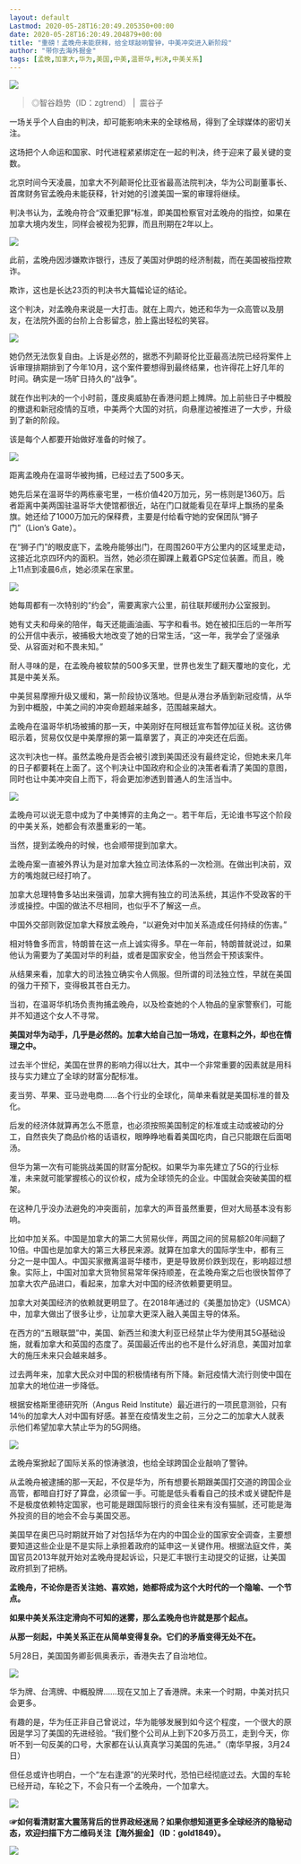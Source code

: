 ```yaml
---
layout: default
Lastmod: 2020-05-28T16:20:49.205350+00:00
date: 2020-05-28T16:20:49.204879+00:00
title: "重磅！孟晚舟未能获释，给全球敲响警钟，中美冲突进入新阶段"
author: "带你去海外掘金"
tags: [孟晚,加拿大,华为,美国,中美,温哥华,判决,中美关系]
---
```


  

![](https://images.weserv.nl/?url=https%3A//mmbiz.qpic.cn/mmbiz_png/T9UUVIKQ6ExkQYYJrMFeDFlcXqWogLib1hyicbCvFKjEj6JNTC497uKc7icT4K8x2Z5E7XZ5oKTHjVdEhEKHFibkpg/640%3Fwx_fmt%3Dpng)

> ◎智谷趋势（ID：zgtrend） |  震谷子

一场关乎个人自由的判决，却可能影响未来的全球格局，得到了全球媒体的密切关注。

这场把个人命运和国家、时代进程紧紧绑定在一起的判决，终于迎来了最关键的变数。

北京时间今天凌晨，加拿大不列颠哥伦比亚省最高法院判决，华为公司副董事长、首席财务官孟晚舟未能获释，针对她的引渡美国一案的审理将继续。

判决书认为，孟晚舟符合“双重犯罪”标准，即美国检察官对孟晚舟的指控，如果在加拿大境内发生，同样会被视为犯罪，而且刑期在2年以上。

![](https://images.weserv.nl/?url=https%3A//mmbiz.qpic.cn/mmbiz_png/3Vlpouf5ibOj602zrccUxF1ZRTleAKnsGTPwfnPYHBFReia6DLxIGz8lshIQcGxouCQ68wo34EKubqiaLpHibQtT7Q/640%3Fwx_fmt%3Dpng)

此前，孟晚舟因涉嫌欺诈银行，违反了美国对伊朗的经济制裁，而在美国被指控欺诈。

欺诈，这也是长达23页的判决书大篇幅论证的结论。

这个判决，对孟晚舟来说是一大打击。就在上周六，她还和华为一众高管以及朋友，在法院外面的台阶上合影留念，脸上露出轻松的笑容。

![](https://images.weserv.nl/?url=https%3A//mmbiz.qpic.cn/mmbiz_jpg/3Vlpouf5ibOj602zrccUxF1ZRTleAKnsGMsFw1IydqmUI1EzsEia9icI8bwr52UQ60EsibWF2sgOz3x8eOK64kpHUw/640%3Fwx_fmt%3Djpeg)

她仍然无法恢复自由。上诉是必然的，据悉不列颠哥伦比亚最高法院已经将案件上诉审理排期排到了今年10月，这个案件要想得到最终结果，也许得花上好几年的时间。确实是一场旷日持久的“战争”。

就在作出判决的一个小时前，蓬皮奥威胁在香港问题上摊牌。加上前些日子中概股的撤退和新冠疫情的互喷，中美两个大国的对抗，向悬崖边被推进了一大步，升级到了新的阶段。

该是每个人都要开始做好准备的时候了。

![](https://images.weserv.nl/?url=https%3A//mmbiz.qpic.cn/mmbiz_png/T9UUVIKQ6Ew0G4F3H8kxeLklwaNxlst4Rbkl5Ore6eVxQxiaCta80fhN3VjOQmLicLSz9TD22uqMA3s3dKOwaqoQ/640%3Fwx_fmt%3Dpng)

距离孟晚舟在温哥华被拘捕，已经过去了500多天。

她先后呆在温哥华的两栋豪宅里，一栋价值420万加元，另一栋则是1360万。后者距离中美两国驻温哥华大使馆都很近，站在门口就能看见在草坪上飘扬的星条旗。她还给了1000万加元的保释费，主要是付给看守她的安保团队“狮子门”（Lion’s Gate）。

在“狮子门”的眼皮底下，孟晚舟能够出门，在周围260平方公里内的区域里走动，这接近北京四环内的面积。当然，她必须在脚踝上戴着GPS定位装置。而且，晚上11点到凌晨6点，她必须呆在家里。

![](https://images.weserv.nl/?url=https%3A//mmbiz.qpic.cn/mmbiz_jpg/3Vlpouf5ibOj602zrccUxF1ZRTleAKnsGyJGLFLiaM4lUr44g92NjibggtT1oKKewJxEyTdibjtmSlGicNgADESPTPA/640%3Fwx_fmt%3Djpeg)

她每周都有一次特别的“约会”，需要离家六公里，前往联邦缓刑办公室报到。

她有丈夫和母亲的陪伴，每天还能画油画、写字和看书。她在被扣压后的一年所写的公开信中表示，被捕极大地改变了她的日常生活，“这一年，我学会了坚强承受、从容面对和不畏未知。”

耐人寻味的是，在孟晚舟被软禁的500多天里，世界也发生了翻天覆地的变化，尤其是中美关系。

中美贸易摩擦升级又缓和，第一阶段协议落地。但是从港台矛盾到新冠疫情，从华为到中概股，中美之间的冲突命题越来越多，范围越来越大。

孟晚舟在温哥华机场被捕的那一天，中美刚好在阿根廷宣布暂停加征关税。这彷佛昭示着，贸易仅仅是中美摩擦的第一篇章罢了，真正的冲突还在后面。

这次判决也一样。虽然孟晚舟是否会被引渡到美国还没有最终定论，但她未来几年的日子都要耗在上面了。这个判决让中国政府和企业的决策者看清了美国的意图，同时也让中美冲突自上而下，将会更加渗透到普通人的生活当中。

![](https://images.weserv.nl/?url=https%3A//mmbiz.qpic.cn/mmbiz_png/T9UUVIKQ6Ew0G4F3H8kxeLklwaNxlst4M3YWiaJhFhgicB2aibglD3h8kosqhScKECCSn9icHQAnticeQGyOhBzRfuQ/640%3Fwx_fmt%3Dpng)

孟晚舟可以说无意中成为了中美博弈的主角之一。若干年后，无论谁书写这个阶段的中美关系，她都会有浓墨重彩的一笔。

当然，提到孟晚舟的时候，也会顺带提到加拿大。

孟晚舟案一直被外界认为是对加拿大独立司法体系的一次检测。在做出判决前，双方的嘴炮就已经打响了。

加拿大总理特鲁多站出来强调，加拿大拥有独立的司法系统，其运作不受政客的干涉或操控。中国的做法不尽相同，也似乎不了解这一点。

中国外交部则敦促加拿大释放孟晚舟，“以避免对中加关系造成任何持续的伤害。”

相对特鲁多而言，特朗普在这一点上诚实得多。早在一年前，特朗普就说过，如果他认为需要为了美国对华的利益，或者是国家安全，他当然会干预该案件。

从结果来看，加拿大的司法独立确实令人佩服。但所谓的司法独立性，早就在美国的强力干预下，变得极其苍白无力。

当初，在温哥华机场负责拘捕孟晚舟，以及检查她的个人物品的皇家警察们，可能并不知道这个女人不寻常。

**美国对华为动手，几乎是必然的。加拿大给自己加一场戏，在意料之外，却也在情理之中。**

过去半个世纪，美国在世界的影响力得以壮大，其中一个非常重要的因素就是用科技与实力建立了全球的财富分配标准。

麦当劳、苹果、亚马逊电商……各个行业的全球化，简单来看就是美国标准的普及化。

后发的经济体就算再怎么不愿意，也必须按照美国制定的标准或主动或被动的分工，自然丧失了商品价格的话语权，眼睁睁地看着美国吃肉，自己只能跟在后面喝汤。

但华为第一次有可能挑战美国的财富分配权。如果华为率先建立了5G的行业标准，未来就可能掌握核心的议价权，成为全球领先的企业。中国就会突破美国的框架。

在这种几乎没办法避免的冲突面前，加拿大的声音虽然重要，但对大局基本没有影响。

比如中加关系。中国是加拿大的第二大贸易伙伴，两国之间的贸易额20年间翻了10倍。中国也是加拿大的第三大移民来源。就算在加拿大的国际学生中，都有三分之一是中国人。中国买家撤离温哥华楼市，更是导致房价跌到现在，影响超过想象。实际上，中国对加拿大货物贸易常年保持顺差，在孟晚舟案之后也很快暂停了加拿大农产品进口，看起来，加拿大对中国的经济依赖要更明显。

加拿大对美国经济的依赖就更明显了。在2018年通过的《美墨加协定》（USMCA）中，加拿大做出了很多让步，让加拿大更深入融入美国主导的体系。

在西方的“五眼联盟”中，美国、新西兰和澳大利亚已经禁止华为使用其5G基础设施，就看加拿大和英国的态度了。英国最近传出的也不是什么好消息，美国对加拿大的施压未来只会越来越多。

过去两年来，加拿大民众对中国的积极情绪有所下降。新冠疫情大流行则使中国在加拿大的地位进一步降低。

根据安格斯里德研究所（Angus Reid Institute）最近进行的一项民意测验，只有14％的加拿大人对中国有好感。甚至在疫情发生之前，三分之二的加拿大人就表示他们希望加拿大禁止华为的5G网络。

![](https://images.weserv.nl/?url=https%3A//mmbiz.qpic.cn/mmbiz_png/T9UUVIKQ6Ew0G4F3H8kxeLklwaNxlst41NCE1TQVHr0KccA4ibDQJNkYtIPbc4rebms6UqUwAGA8lBcF3ErFs2Q/640%3Fwx_fmt%3Dpng)

孟晚舟案掀起了国际关系的惊涛骇浪，也给全球跨国企业敲响了警钟。

从孟晚舟被逮捕的那一天起，不仅是华为，所有想要长期跟美国打交道的跨国企业高管，都暗自打好了算盘，必须留一手。可能是低头看看自己的技术或关键配件是不是极度依赖特定国家，也可能是跟国际银行的资金往来有没有猫腻，还可能是海外投资的目的地会不会与美国交恶。

美国早在奥巴马时期就开始了对包括华为在内的中国企业的国家安全调查，主要想要知道这些企业是不是实际上承担着政府的延申这一关键作用。根据法庭文件，美国官员2013年就开始对孟晚舟提起诉讼，只是汇丰银行主动提交的证据，让美国政府抓到了把柄。

**孟晚舟，不论你是否关注她、喜欢她，她都将成为这个大时代的一个隐喻、一个节点。**

**如果中美关系注定滑向不可知的迷雾，那么孟晚舟也许就是那个起点。**

**从那一刻起，中美关系正在从简单变得复杂。它们的矛盾变得无处不在。**

5月28日，美国国务卿彭佩奥表示，香港失去了自治地位。

![](https://images.weserv.nl/?url=https%3A//mmbiz.qpic.cn/mmbiz_png/3Vlpouf5ibOj602zrccUxF1ZRTleAKnsGjnFmL71Q9oa3wO38k9Xc5RUDwI9gMd7r4qpK0Tx0hqqIy6NIN9tNwA/640%3Fwx_fmt%3Dpng)

华为牌、台湾牌、中概股牌……现在又加上了香港牌。未来一个时期，中美对抗只会更多。

有趣的是，华为任正非自己曾说过，华为能够发展到如今这个程度，一个很大的原因是学习了美国的先进经验。“我们整个公司从上到下20多万员工，走到今天，你听不到一句反美的口号，大家都在认认真真学习美国的先进。”（南华早报，3月24日）

但任总或许也明白，一个“左右逢源”的光荣时代，恐怕已经彻底过去。大国的车轮已经开动，车轮之下，不会只有一个孟晚舟，一个加拿大。

![](https://images.weserv.nl/?url=https%3A//mmbiz.qpic.cn/mmbiz_png/T9UUVIKQ6EziaeA2AgSHb3kkOEQV93ONmTsMGRxTYpWISeZWLwjPXOZKA1Etr0msmuhaAvSYSE8Xqc9a1yos78g/640%3Fwx_fmt%3Dpng)

  

**☞****如何看清财富大震荡背后的世界政经迷局？**如果你想知道更多全球经济的隐秘动态，欢迎扫描下方二维码关注**【海外掘金】（ID：gold1849）****。**

![](https://images.weserv.nl/?url=https%3A//mmbiz.qpic.cn/mmbiz_png/3Vlpouf5ibOglNhwcl53Q3TNC4PDnt9n6ia4FLTeJJzLZJzLQNb3uUG27qrPnj5HiaUg3TIG5llFU1LhXcRjCrDSg/640%3Fwx_fmt%3Djpeg)

